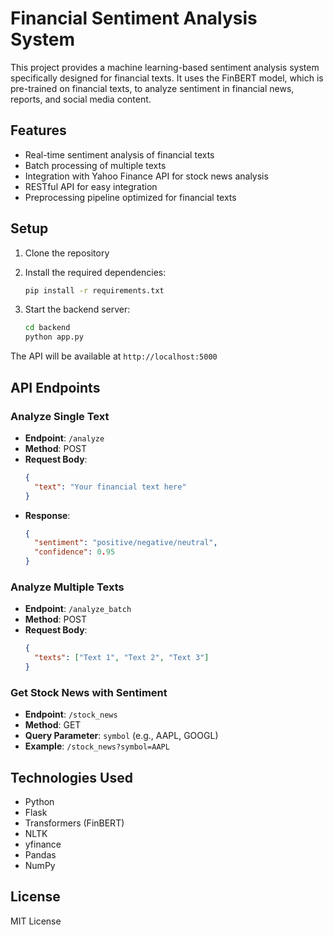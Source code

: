 # Financial Sentiment Analysis System

This project provides a machine learning-based sentiment analysis system specifically designed for financial texts. It uses the FinBERT model, which is pre-trained on financial texts, to analyze sentiment in financial news, reports, and social media content.

## Features

- Real-time sentiment analysis of financial texts
- Batch processing of multiple texts
- Integration with Yahoo Finance API for stock news analysis
- RESTful API for easy integration
- Preprocessing pipeline optimized for financial texts

## Setup

1. Clone the repository
2. Install the required dependencies:
   ```bash
   pip install -r requirements.txt
   ```

3. Start the backend server:
   ```bash
   cd backend
   python app.py
   ```

The API will be available at `http://localhost:5000`

## API Endpoints

### Analyze Single Text
- **Endpoint**: `/analyze`
- **Method**: POST
- **Request Body**:
  ```json
  {
    "text": "Your financial text here"
  }
  ```
- **Response**:
  ```json
  {
    "sentiment": "positive/negative/neutral",
    "confidence": 0.95
  }
  ```

### Analyze Multiple Texts
- **Endpoint**: `/analyze_batch`
- **Method**: POST
- **Request Body**:
  ```json
  {
    "texts": ["Text 1", "Text 2", "Text 3"]
  }
  ```

### Get Stock News with Sentiment
- **Endpoint**: `/stock_news`
- **Method**: GET
- **Query Parameter**: `symbol` (e.g., AAPL, GOOGL)
- **Example**: `/stock_news?symbol=AAPL`

## Technologies Used

- Python
- Flask
- Transformers (FinBERT)
- NLTK
- yfinance
- Pandas
- NumPy

## License

MIT License 